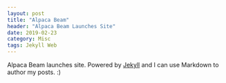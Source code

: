 ```yaml
---
layout: post
title: "Alpaca Beam"
header: "Alpaca Beam Launches Site"
date: 2019-02-23
category: Misc
tags: Jekyll Web
---
```


Alpaca Beam launches site. Powered by [Jekyll](http://jekyllrb.com) and I can use Markdown to author my posts. :)
